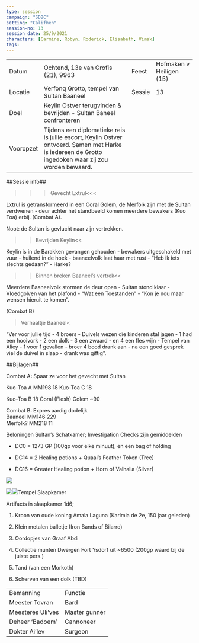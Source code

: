```yaml
---
type: session
campaign: "SDBC"
setting: "Califhen"
session-no: 13
session date: 25/9/2021
characters: [Carmine, Robyn, Roderick, Elisabeth, Vimak]
tags:
---
```

|   |   |   |   |
|---|---|---|---|
|Datum|Ochtend, 13e van Grofis (21), 9963|Feest|Hofmaken v Heiligen (15)|
|Locatie|Verfonq Grotto, tempel van Sultan Baaneel|Sessie|13|
|Doel|Keylin Ostver terugvinden & bevrijden - Sultan Baneel confronteren|   |   |
|Vooropzet|Tijdens een diplomatieke reis is jullie escort, Keylin Ostver ontvoerd. Samen met Harke is iedereen de Grotto ingedoken waar zij zou worden bewaard.|   |   |

  

##Sessie info##

>>>Gevecht Lxtrul<<<

Lxtrul is getransformeerd in een Coral Golem, de Merfolk zijn met de Sultan verdwenen - deur achter het standbeeld komen meerdere bewakers (Kuo Toa) erbij. (Combat A).

Noot: de Sultan is gevlucht naar zijn vertrekken.

  

>>Bevrijden Keylin<<

Keylin is in de Barakken gevangen gehouden - bewakers uitgeschakeld met vuur - huilend in de hoek - baaneelvolk laat haar met rust - “Heb ik iets slechts gedaan?” - Harke?

  

>>Binnen breken Baaneel’s vertrek<<

Meerdere Baaneelvolk stormen de deur open - Sultan stond klaar - Vloedgolven van het plafond - “Wat een Toestanden” - “Kon je nou maar wensen hieruit te komen”.

(Combat B)

  

>Verhaaltje Baaneel<

“Ver voor jullie tijd - 4 broers - Duivels wezen die kinderen stal jagen - 1 had een hooivork - 2 een dolk - 3 een zwaard - en 4 een fles wijn - Tempel van Aliey - 1 voor 1 gevallen - broer 4 bood drank aan - na een goed gesprek viel de duivel in slaap - drank was giftig”.

  

##Bijlagen##

Combat A: Spaar ze voor het gevecht met Sultan

Kuo-Toa A MM198 18 Kuo-Toa C 18

Kuo-Toa B 18 Coral (Flesh) Golem ~90  
  

Combat B: Expres aardig dodelijk  
Baaneel MM146 229  
Merfolk? MM218 11

Beloningen Sultan’s Schatkamer; Investigation Checks zijn gemiddelden

- DC0 = 1273 GP (100gp voor elke minuut), en een bag of holding
    
- DC14 = 2 Healing potions + Quaal’s Feather Token (Tree)
    
- DC16 = Greater Healing potion + Horn of Valhalla (Silver)
    

![](https://lh5.googleusercontent.com/jyWx5-DuGC3FjNYuri4M8Ew99S4A2alANSdgqVcwu_VcXJVYTeFh9LTU8-s3EmblNmyh01GJ30QsZaI6jExRsjAYG78uJcxC2G61Q4zN10s-7FXBEbAmfUi8qjV3oMA3F-RyjWn6N9LXmmzv5qTn)

![](https://lh6.googleusercontent.com/5dCG7eZMOMSSyRmFM3ojxgAc6HICMSbYhfmBjeEU0KIDmeALFvPUBuOgnoc2OeZ5wgpPHVOd1paXGD8FjIC99zrdN6LhVAJqzzKz9D39mOslQGAYfRiePtSB2A9eX9msV6zwR2jvLwd3HJx3zEPK)![](https://lh4.googleusercontent.com/LDMlgFo80niqaleh1aJXbWVeY6-bXSn_ClSUzBytBk5wEQMJ4GiU6YVyGUbZ8syzaVTXRs5yvjVHd_7DekYbWoH-evzRDr96HVLVcN_1ult6V3W2TafA_a9xV-A13QxxoFVo9GFcZbP0icslx9WY)Tempel Slaapkamer

Artifacts in slaapkamer 1d6; 

1. Kroon van oude koning Amala Laguna (Karlmia de 2e, 150 jaar geleden)
    
2. Klein metalen balletje (Iron Bands of Bilarro)
    
3. Oordopjes van Graaf Abdi
    
4. Collectie munten Dwergen Fort Ysdorf uit ~6500 (200gp waard bij de juiste pers.)
    
5. Tand (van een Morkoth)
    
6. Scherven van een dolk (TBD)
    

|   |   |
|---|---|
|Bemanning|Functie|
|Meester Tovran|Bard|
|Meesteres Uli’ves|Master gunner|
|Deheer ‘Badoem’|Cannoneer|
|Dokter Ai’lev|Surgeon|